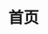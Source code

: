 ---
layout: home
title: 首页
locale: zh
portal:
    top_text: <em>我们</em>对待<em>音乐</em>的态度，正如我们对待生活一样，鲜活且执着。
home:
    about: <h1>关于我们</h1>
        <p>Prims音乐工作室成立于德国巴伐利亚州府慕尼黑，是为有着共同音乐梦想的年轻人而创立的专业音乐工作室。</p>
        <p>我们热爱音乐，对音乐的定义也非常广泛。不论是古典音乐，或者是具有特色的民族音乐，还是新音乐，我们都想以全新的方式来演绎。
        我们的目标在于传播音乐艺术文化，让更多的人了解多元化的音乐形式。</p>
        <p>在Prims，没有曲高和寡的音乐概念，也没有急管繁弦的音节旋律，只有一群懂音乐且快乐的音乐人。</p>
    follow_us: <h1>关注我们</h1>
    latest_event: <h3>最新活动</h3>
    latest_work: <h3>最新作品</h3>
    join_us: <h1>加入我们</h1>
        <p>如果你有梦想且充满激情，如果你有独特的音乐理念，那么欢迎你加入我们。</p>
        <p><a href="https://docs.google.com/forms/d/1-sq92aYt_GanmJIwyH-V5WAZGYbiF4p1JOw-gu-vIww/viewform?entry.1981904886=%E4%B8%AD%E6%96%87" target=":blank">现在就加入我们</a></p>
---
